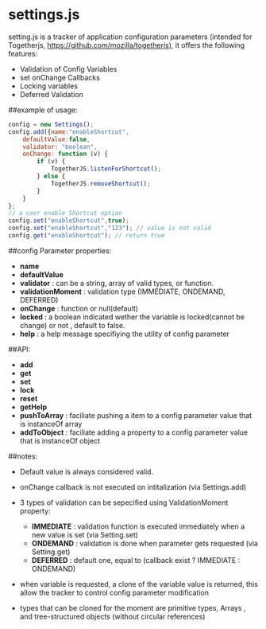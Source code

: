 settings.js
==========

setting.js is a tracker of application configuration parameters (intended for Togetherjs, https://github.com/mozilla/togetherjs), it offers the following features:
- Validation of Config Variables
- set onChange Callbacks
- Locking variables
- Deferred Validation



##example of usage:
````javascript
config = new Settings();
config.add({name:"enableShortcut",
	defaultValue:false,
	validator: "boolean",
	onChange: function (v) {
		if (v) {
			TogetherJS.listenForShortcut();
		} else {
			TogetherJS.removeShortcut();
		}
	}
};
// a user enable Shortcut option
config.set("enableShortcut",true);
config.set("enableShortcut","123"); // value is not valid
config.get("enableShortcut"); // return true
````


##config Parameter properties:

- **name**
- **defaultValue**
- **validator** : can be a string, array of valid types, or function.
- **validationMoment** : validation type (IMMEDIATE, ONDEMAND, DEFERRED)
- **onChange** : function or null(default)
- **locked** : a boolean indicated wether the variable is locked(cannot be change) or not , default to false.
- **help** : a help message specifiying the utility of config parameter

##API:
- **add**
- **get**
- **set**
- **lock**
- **reset**
- **getHelp**
- **pushToArray** : faciliate pushing a item to a  config parameter value that is instanceOf array 
- **addToObject** : faciliate adding a property to a config parameter value that is instanceOf object
	

##notes:
- Default value is always considered valid.
- onChange callback is not executed on intitalization (via Settings.add)
- 3 types of validation can be sepecified using ValidationMoment property:
  - **IMMEDIATE** : validation function is executed immediately when a new value is set (via Setting.set)
  - **ONDEMAND** : validation is done when parameter gets requested (via Setting.get)
  - **DEFERRED** :  default one, equal to (callback exist ? IMMEDIATE : ONDEMAND)

- when variable is requested, a clone of the variable value is returned, this allow the tracker to control config parameter modification
- types that can be cloned for the moment are primitive types, Arrays , and tree-structured objects (without circular references)

